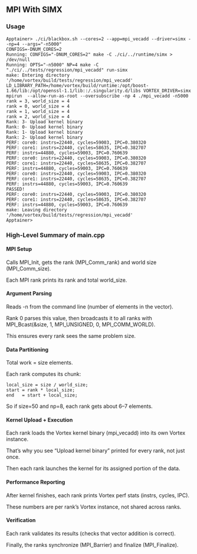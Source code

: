 ## MPI With SIMX


### Usage

```
Apptainer> ./ci/blackbox.sh --cores=2 --app=mpi_vecadd --driver=simx --np=4 --args="-n5000"
CONFIGS=-DNUM_CORES=2
Running: CONFIGS="-DNUM_CORES=2" make -C ./ci/../runtime/simx > /dev/null
Running: OPTS="-n5000" NP=4 make -C "./ci/../tests/regression/mpi_vecadd" run-simx
make: Entering directory '/home/vortex/build/tests/regression/mpi_vecadd'
LD_LIBRARY_PATH=/home/vortex/build/runtime:/opt/boost-1.66/lib:/opt/openssl-1.1/lib::/.singularity.d/libs VORTEX_DRIVER=simx  mpirun  --allow-run-as-root --oversubscribe -np 4 ./mpi_vecadd -n5000
rank = 3, world_size = 4
rank = 0, world_size = 4
rank = 1, world_size = 4
rank = 2, world_size = 4
Rank: 3- Upload kernel binary
Rank: 0- Upload kernel binary
Rank: 1- Upload kernel binary
Rank: 2- Upload kernel binary
PERF: core0: instrs=22440, cycles=59003, IPC=0.380320
PERF: core1: instrs=22440, cycles=58635, IPC=0.382707
PERF: instrs=44880, cycles=59003, IPC=0.760639
PERF: core0: instrs=22440, cycles=59003, IPC=0.380320
PERF: core1: instrs=22440, cycles=58635, IPC=0.382707
PERF: instrs=44880, cycles=59003, IPC=0.760639
PERF: core0: instrs=22440, cycles=59003, IPC=0.380320
PERF: core1: instrs=22440, cycles=58635, IPC=0.382707
PERF: instrs=44880, cycles=59003, IPC=0.760639
PASSED!
PERF: core0: instrs=22440, cycles=59003, IPC=0.380320
PERF: core1: instrs=22440, cycles=58635, IPC=0.382707
PERF: instrs=44880, cycles=59003, IPC=0.760639
make: Leaving directory '/home/vortex/build/tests/regression/mpi_vecadd'
Apptainer> 
```


###  High-Level Summary of main.cpp

#### MPI Setup

Calls MPI_Init, gets the rank (MPI_Comm_rank) and world size (MPI_Comm_size).

Each MPI rank prints its rank and total world_size.

#### Argument Parsing

Reads -n <size> from the command line (number of elements in the vector).

Rank 0 parses this value, then broadcasts it to all ranks with MPI_Bcast(&size, 1, MPI_UNSIGNED, 0, MPI_COMM_WORLD).

This ensures every rank sees the same problem size.

#### Data Partitioning

Total work = size elements.

Each rank computes its chunk:

```
local_size = size / world_size;
start = rank * local_size;
end   = start + local_size;
```


So if size=50 and np=8, each rank gets about 6–7 elements.

#### Kernel Upload + Execution

Each rank loads the Vortex kernel binary (mpi_vecadd) into its own Vortex instance.

That’s why you see “Upload kernel binary” printed for every rank, not just once.

Then each rank launches the kernel for its assigned portion of the data.

#### Performance Reporting

After kernel finishes, each rank prints Vortex perf stats (instrs, cycles, IPC).

These numbers are per rank’s Vortex instance, not shared across ranks.


#### Verification

Each rank validates its results (checks that vector addition is correct).

Finally, the ranks synchronize (MPI_Barrier) and finalize (MPI_Finalize).